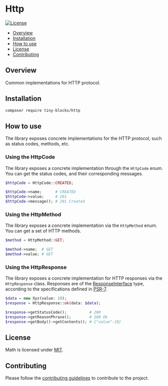 # Http

[![License](https://img.shields.io/badge/license-MIT-green)](LICENSE)

* [Overview](#overview)
* [Installation](#installation)
* [How to use](#how-to-use)
* [License](#license)
* [Contributing](#contributing)

<div id='overview'></div> 

## Overview

Common implementations for HTTP protocol.

<div id='installation'></div>

## Installation

```bash
composer require tiny-blocks/http
```

<div id='how-to-use'></div>

## How to use

The library exposes concrete implementations for the HTTP protocol, such as status codes, methods, etc.

### Using the HttpCode

The library exposes a concrete implementation through the `HttpCode` enum. You can get the status codes, and their
corresponding messages.

```php
$httpCode = HttpCode::CREATED;

$httpCode->name;      # CREATED
$httpCode->value;     # 201
$httpCode->message(); # 201 Created
```

### Using the HttpMethod

The library exposes a concrete implementation via the `HttpMethod` enum. You can get a set of HTTP methods.

```php
$method = HttpMethod::GET;

$method->name;  # GET
$method->value; # GET
```

### Using the HttpResponse

The library exposes a concrete implementation for HTTP responses via the `HttpResponse` class. Responses are of the
[ResponseInterface](https://github.com/php-fig/http-message/blob/master/src/ResponseInterface.php) type, according to
the specifications defined in [PSR-7](https://www.php-fig.org/psr/psr-7).

```php
$data = new Xyz(value: 10);
$response = HttpResponse::ok(data: $data);

$response->getStatusCode();          # 200
$response->getReasonPhrase();        # 200 Ok
$response->getBody()->getContents(); # {"value":10}
```

## License

Math is licensed under [MIT](/LICENSE).

<div id='contributing'></div>

## Contributing

Please follow the [contributing guidelines](https://github.com/tiny-blocks/tiny-blocks/blob/main/CONTRIBUTING.md) to
contribute to the project.
